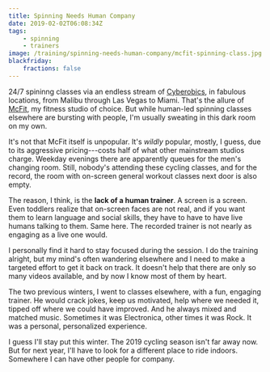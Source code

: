 ```yaml
---
title: Spinning Needs Human Company
date: 2019-02-02T06:08:34Z
tags:
    - spinning
    - trainers
image: /training/spinning-needs-human-company/mcfit-spinning-class.jpg
blackfriday:
    fractions: false
---
```


24/7 spininng classes via an endless stream of [Cyberobics](https://www.cyberobics.com/en/), in fabulous locations, from Malibu through Las Vegas to Miami. That's the allure of [McFit](https://www.mcfit.com/), my fitness studio of choice. But while human-led spinning classes elsewhere are bursting with people, I'm usually sweating in this dark room on my own.

<!--more-->

It's not that McFit itself is unpopular. It's *wildly* popular, mostly, I guess, due to its aggressive pricing---costs half of what other mainstream studios charge. Weekday evenings there are apparently queues for the men's changing room. Still, nobody's attending these cycling classes, and for the record, the room with on-screen general workout classes next door is also empty.

The reason, I think, is the **lack of a human trainer**. A screen is a screen. Even toddlers realize that on-screen faces are not real, and if you want them to learn language and social skills, they have to have to have live humans talking to them. Same here. The recorded trainer is not nearly as engaging as a live one would.

I personally find it hard to stay focused during the session. I do the training alright, but my mind's often wandering elsewhere and I need to make a targeted effort to get it back on track. It doesn't help that there are only so many videos available, and by now I know most of them by heart.

The two previous winters, I went to classes elsewhere, with a fun, engaging trainer. He would crack jokes, keep us motivated, help where we needed it, tipped off where we could have improved. And he always mixed and matched music. Sometimes it was Electronica, other times it was Rock. It was a personal, personalized experience.

I guess I'll stay put this winter. The 2019 cycling season isn't far away now. But for next year, I'll have to look for a different place to ride indoors. Somewhere I can have other people for company.

